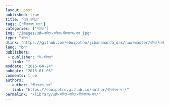 ```yaml
---
layout: post
published: true
title: "শ্রেষ্ঠ কবিতা"
tags: ["জীবনানন্দ দাশ"]
categories: ["কবিতা"]
img: "/images/শ্রেষ্ঠ-কবিতা-কবিতা-জীবনানন্দ-দাশ.jpg"
type: "কবিতা"
dlink: "https://github.com/eboipotro/jibanananda_das/raw/master/কবিতা/শ্রেষ্ঠ_কবিতা.epub"
lang: "bn"
publishers: 
 - publisher: "ই-বইপত্র"
   link: ""
moddate: "2016-04-24"
pubdate: "2016-01-06"
comments: true
authors: 
 - author: "জীবনানন্দ দাশ"
   link: "https://eboipotro.github.io/author/জীবনানন্দ-দাশ/"
permalink: "/library/শ্রেষ্ঠ-কবিতা-কবিতা-জীবনানন্দ-দাশ/"
---
```

